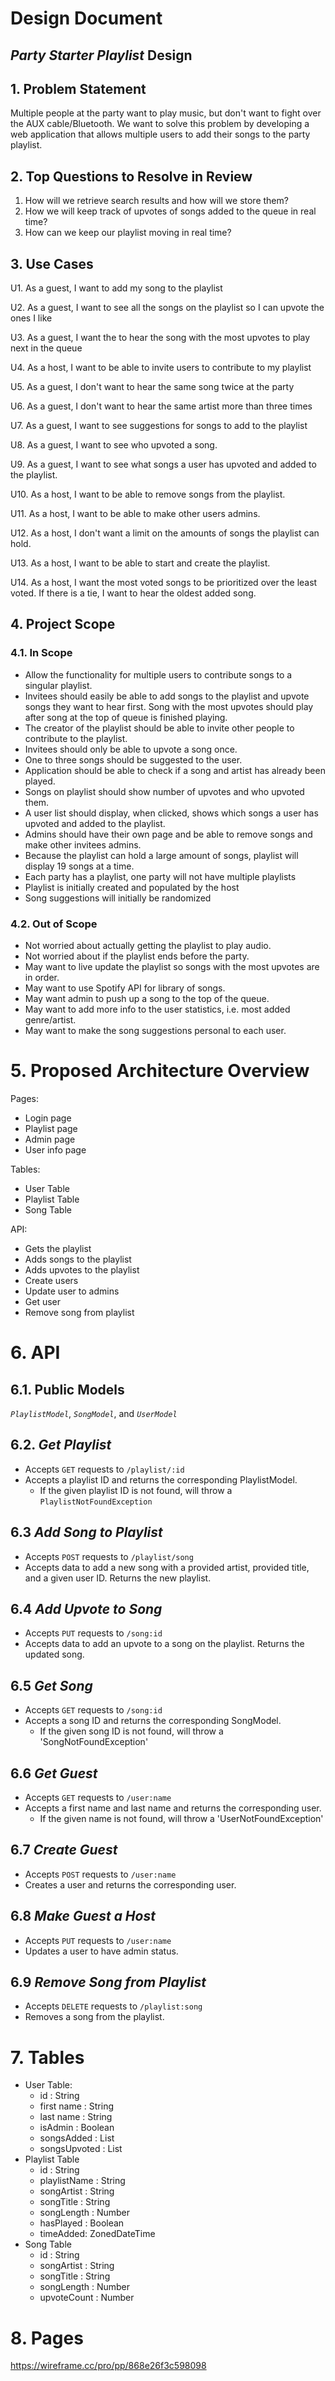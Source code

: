 # Design Document

## _Party Starter Playlist_ Design

## 1. Problem Statement

Multiple people at the party want to play music, but don't want to fight over the AUX cable/Bluetooth. We want to solve this problem by developing a web application that allows multiple users to add their songs to the party playlist.

## 2. Top Questions to Resolve in Review

1. How will we retrieve search results and how will we store them?
2. How we will keep track of upvotes of songs added to the queue in real time?
3. How can we keep our playlist moving in real time?

## 3. Use Cases

U1.  As a guest, I want to add my song to the playlist

U2.  As a guest, I want to see all the songs on the playlist so I can upvote the ones I like

U3.  As a guest, I want the to hear the song with the most upvotes to play next in the queue

U4.  As a host, I want to be able to invite users to contribute to my playlist

U5.  As a guest, I don't want to hear the same song twice at the party

U6.  As a guest, I don't want to hear the same artist more than three times

U7.  As a guest, I want to see suggestions for songs to add to the playlist

U8.  As a guest, I want to see who upvoted a song.

U9.  As a guest, I want to see what songs a user has upvoted and added to the playlist.

U10. As a host, I want to be able to remove songs from the playlist.

U11. As a host, I want to be able to make other users admins.

U12. As a host, I don't want a limit on the amounts of songs the playlist can hold.

U13. As a host, I want to be able to start and create the playlist.

U14. As a host, I want the most voted songs to be prioritized over the least voted. If there is a tie,
I want to hear the oldest added song. 

## 4. Project Scope

### 4.1. In Scope

- Allow the functionality for multiple users to contribute songs to a singular playlist. 
- Invitees should easily be able to add songs to the playlist and upvote songs they want to hear first.
Song with the most upvotes should play after song at the top of queue is finished playing.
- The creator of the playlist should be able to invite other people to contribute to the playlist.
- Invitees should only be able to upvote a song once.
- One to three songs should be suggested to the user.
- Application should be able to check if a song and artist has already been played.
- Songs on playlist should show number of upvotes and who upvoted them.
- A user list should display, when clicked, shows which songs a user has upvoted and added to the playlist.
- Admins should have their own page and be able to remove songs and make other invitees admins.
- Because the playlist can hold a large amount of songs, playlist will display 19 songs at a time.
- Each party has a playlist, one party will not have multiple playlists
- Playlist is initially created and populated by the host
- Song suggestions will initially be randomized

### 4.2. Out of Scope

- Not worried about actually getting the playlist to play audio. 
- Not worried about if the playlist ends before the party.
- May want to live update the playlist so songs with the most upvotes are in order.
- May want to use Spotify API for library of songs.
- May want admin to push up a song to the top of the queue.
- May want to add more info to the user statistics, i.e. most added genre/artist.
- May want to make the song suggestions personal to each user.

# 5. Proposed Architecture Overview

Pages:
- Login page
- Playlist page
- Admin page
- User info page

Tables:
- User Table
- Playlist Table
- Song Table

API:
- Gets the playlist
- Adds songs to the playlist
- Adds upvotes to the playlist
- Create users
- Update user to admins
- Get user
- Remove song from playlist

# 6. API

## 6.1. Public Models

*`PlaylistModel`*, *`SongModel`*, and *`UserModel`*

## 6.2. _Get Playlist_
* Accepts `GET` requests to `/playlist/:id`
* Accepts a playlist ID and returns the corresponding PlaylistModel.
    * If the given playlist ID is not found, will throw a
      `PlaylistNotFoundException`

## 6.3 _Add Song to Playlist_

* Accepts `POST` requests to `/playlist/song`
* Accepts data to add a new song with a provided artist, provided title, and a given user
  ID. Returns the new playlist.

## 6.4 _Add Upvote to Song_

* Accepts `PUT` requests to `/song:id`
* Accepts data to add an upvote to a song on the playlist. Returns the updated song.

## 6.5 _Get Song_

* Accepts `GET` requests to `/song:id`
* Accepts a song ID and returns the corresponding SongModel.
  * If the given song ID is not found, will throw a 'SongNotFoundException'

## 6.6 _Get Guest_

* Accepts `GET` requests to `/user:name`
* Accepts a first name and last name and returns the corresponding user.
    * If the given name is not found, will throw a 'UserNotFoundException'

## 6.7 _Create Guest_

* Accepts `POST` requests to `/user:name`
* Creates a user and returns the corresponding user.

## 6.8 _Make Guest a Host_

* Accepts `PUT` requests to `/user:name`
* Updates a user to have admin status.

## 6.9 _Remove Song from Playlist_

* Accepts `DELETE` requests to `/playlist:song`
* Removes a song from the playlist.


# 7. Tables

- User Table:
  - id : String
  - first name : String
  - last name : String
  - isAdmin : Boolean
  - songsAdded : List<Songs>
  - songsUpvoted : List<Songs>
- Playlist Table
  - id : String
  - playlistName : String
  - songArtist : String
  - songTitle : String
  - songLength : Number
  - hasPlayed : Boolean
  - timeAdded: ZonedDateTime
- Song Table
  - id : String
  - songArtist : String
  - songTitle : String
  - songLength : Number
  - upvoteCount : Number


# 8. Pages

https://wireframe.cc/pro/pp/868e26f3c598098